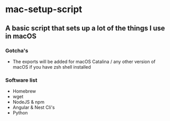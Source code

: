 # mac-setup-script
## A basic script that sets up a lot of the things I use in macOS
### Gotcha's
- The exports will be added for macOS Catalina / any other version of macOS if you have zsh shell installed

### Software list
- Homebrew
- wget
- NodeJS & npm
- Angular & Nest Cli's
- Python